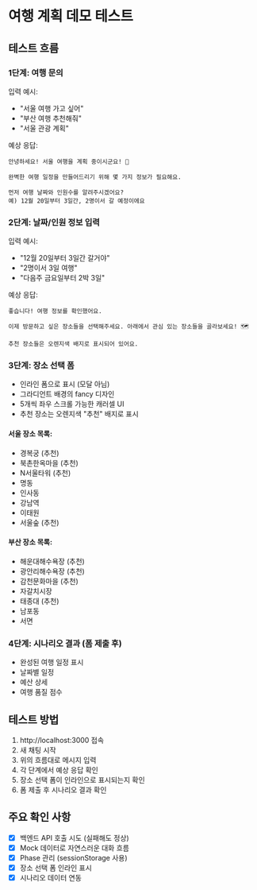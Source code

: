 # 여행 계획 데모 테스트

## 테스트 흐름

### 1단계: 여행 문의
입력 예시:
- "서울 여행 가고 싶어"
- "부산 여행 추천해줘"
- "서울 관광 계획"

예상 응답:
```
안녕하세요! 서울 여행을 계획 중이시군요! 🎉

완벽한 여행 일정을 만들어드리기 위해 몇 가지 정보가 필요해요.

먼저 여행 날짜와 인원수를 알려주시겠어요?
예) 12월 20일부터 3일간, 2명이서 갈 예정이에요
```

### 2단계: 날짜/인원 정보 입력
입력 예시:
- "12월 20일부터 3일간 갈거야"
- "2명이서 3일 여행"
- "다음주 금요일부터 2박 3일"

예상 응답:
```
좋습니다! 여행 정보를 확인했어요.

이제 방문하고 싶은 장소들을 선택해주세요. 아래에서 관심 있는 장소들을 골라보세요! 🗺️

추천 장소들은 오렌지색 배지로 표시되어 있어요.
```

### 3단계: 장소 선택 폼
- 인라인 폼으로 표시 (모달 아님)
- 그라디언트 배경의 fancy 디자인
- 5개씩 좌우 스크롤 가능한 캐러셀 UI
- 추천 장소는 오렌지색 "추천" 배지로 표시

#### 서울 장소 목록:
- 경복궁 (추천)
- 북촌한옥마을 (추천)
- N서울타워 (추천)
- 명동
- 인사동
- 강남역
- 이태원
- 서울숲 (추천)

#### 부산 장소 목록:
- 해운대해수욕장 (추천)
- 광안리해수욕장 (추천)
- 감천문화마을 (추천)
- 자갈치시장
- 태종대 (추천)
- 남포동
- 서면

### 4단계: 시나리오 결과 (폼 제출 후)
- 완성된 여행 일정 표시
- 날짜별 일정
- 예산 상세
- 여행 품질 점수

## 테스트 방법

1. http://localhost:3000 접속
2. 새 채팅 시작
3. 위의 흐름대로 메시지 입력
4. 각 단계에서 예상 응답 확인
5. 장소 선택 폼이 인라인으로 표시되는지 확인
6. 폼 제출 후 시나리오 결과 확인

## 주요 확인 사항

- [x] 백엔드 API 호출 시도 (실패해도 정상)
- [x] Mock 데이터로 자연스러운 대화 흐름
- [x] Phase 관리 (sessionStorage 사용)
- [x] 장소 선택 폼 인라인 표시
- [x] 시나리오 데이터 연동
